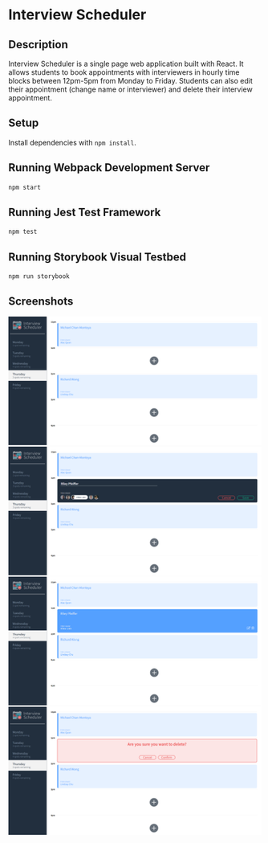# Interview Scheduler

## Description

Interview Scheduler is a single page web application built with React. It allows students to book appointments with interviewers in hourly time blocks between 12pm-5pm from Monday to Friday. Students can also edit their appointment (change name or interviewer) and delete their interview appointment.



## Setup

Install dependencies with `npm install`.

## Running Webpack Development Server

```sh
npm start
```

## Running Jest Test Framework

```sh
npm test
```

## Running Storybook Visual Testbed

```sh
npm run storybook
```

## Screenshots

!["Appointments list"](https://github.com/rileypfeiffer/scheduler/blob/master/docs/appointments.png?raw=true)
!["Creating/editing an appointment"](https://github.com/rileypfeiffer/scheduler/blob/master/docs/editAppointment.png?raw=true)
!["Appointment created and added to list"](https://github.com/rileypfeiffer/scheduler/blob/master/docs/appointmentCreated.png?raw=true)
!["Deleting an appointment"](https://github.com/rileypfeiffer/scheduler/blob/master/docs/deleteAppointment.png?raw=true)